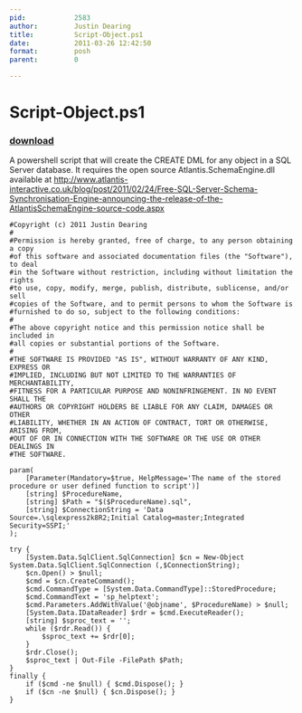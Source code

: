 ```yaml
---
pid:            2583
author:         Justin Dearing
title:          Script-Object.ps1
date:           2011-03-26 12:42:50
format:         posh
parent:         0

---
```


# Script-Object.ps1

### [download](Scripts\2583.ps1)

A powershell script that will create the CREATE DML for any object in a SQL Server database. It requires the open source Atlantis.SchemaEngine.dll available at http://www.atlantis-interactive.co.uk/blog/post/2011/02/24/Free-SQL-Server-Schema-Synchronisation-Engine-announcing-the-release-of-the-AtlantisSchemaEngine-source-code.aspx

```posh
#Copyright (c) 2011 Justin Dearing
#
#Permission is hereby granted, free of charge, to any person obtaining a copy
#of this software and associated documentation files (the "Software"), to deal
#in the Software without restriction, including without limitation the rights
#to use, copy, modify, merge, publish, distribute, sublicense, and/or sell
#copies of the Software, and to permit persons to whom the Software is
#furnished to do so, subject to the following conditions:
#
#The above copyright notice and this permission notice shall be included in
#all copies or substantial portions of the Software.
#
#THE SOFTWARE IS PROVIDED "AS IS", WITHOUT WARRANTY OF ANY KIND, EXPRESS OR
#IMPLIED, INCLUDING BUT NOT LIMITED TO THE WARRANTIES OF MERCHANTABILITY,
#FITNESS FOR A PARTICULAR PURPOSE AND NONINFRINGEMENT. IN NO EVENT SHALL THE
#AUTHORS OR COPYRIGHT HOLDERS BE LIABLE FOR ANY CLAIM, DAMAGES OR OTHER
#LIABILITY, WHETHER IN AN ACTION OF CONTRACT, TORT OR OTHERWISE, ARISING FROM,
#OUT OF OR IN CONNECTION WITH THE SOFTWARE OR THE USE OR OTHER DEALINGS IN
#THE SOFTWARE.

param(
    [Parameter(Mandatory=$true, HelpMessage='The name of the stored procedure or user defined function to script')]
    [string] $ProcedureName,
    [string] $Path = "$($ProcedureName).sql",
    [string] $ConnectionString = 'Data Source=.\sqlexpress2k8R2;Initial Catalog=master;Integrated Security=SSPI;'
);

try {
    [System.Data.SqlClient.SqlConnection] $cn = New-Object System.Data.SqlClient.SqlConnection (,$ConnectionString);
    $cn.Open() > $null;
    $cmd = $cn.CreateCommand();
    $cmd.CommandType = [System.Data.CommandType]::StoredProcedure;
    $cmd.CommandText = 'sp_helptext';
    $cmd.Parameters.AddWithValue('@objname', $ProcedureName) > $null;
    [System.Data.IDataReader] $rdr = $cmd.ExecuteReader();
    [string] $sproc_text = '';
    while ($rdr.Read()) {
        $sproc_text += $rdr[0];
    }
    $rdr.Close();
    $sproc_text | Out-File -FilePath $Path;
}
finally {
    if ($cmd -ne $null) { $cmd.Dispose(); }
    if ($cn -ne $null) { $cn.Dispose(); }
}
```
